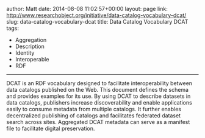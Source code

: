 author: Matt
date: 2014-08-08 11:02:57+00:00
layout: page
link: http://www.researchobject.org/initiative/data-catalog-vocabulary-dcat/
slug: data-catalog-vocabulary-dcat
title: Data Catalog Vocabulary DCAT
tags:
- Aggregation
- Description
- Identity
- Interoperable
- RDF
---
DCAT is an RDF vocabulary designed to facilitate interoperability between data catalogs published on the Web. This document defines the schema and provides examples for its use.
By using DCAT to describe datasets in data catalogs, publishers increase discoverability and enable applications easily to consume metadata from multiple catalogs. It further enables decentralized publishing of catalogs and facilitates federated dataset search across sites. Aggregated DCAT metadata can serve as a manifest file to facilitate digital preservation.


